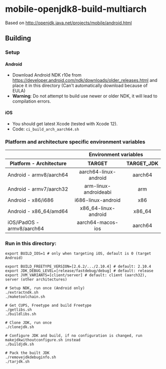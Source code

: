 # mobile-openjdk8-build-multiarch

Based on http://openjdk.java.net/projects/mobile/android.html

## Building 

### Setup
#### Android
- Download Android NDK r10e from https://developer.android.com/ndk/downloads/older_releases.html and place it in this directory (Can't automatically download because of EULA)
- **Warning**: Do not attempt to build use newer or older NDK, it will lead to compilation errors.

#### iOS
- You should get latest Xcode (tested with Xcode 12).
- Code: `ci_build_arch_aarch64.sh`

### Platform and architecture specific environment variables
<table>
      <thead>
        <tr>
          <th></th>
          <th align="center" colspan="7">Environment variables</th>
        </tr>
        <tr>
          <th>Platform - Architecture</th>
          <th align="center">TARGET</th>
          <th align="center">TARGET_JDK</th>
        </tr>
      </thead>
      <tbody>
        <tr>
          <td>Android - armv8/aarch64</td>
          <td align="center">aarch64-linux-android</td>
          <td align="center">aarch64</td>
        </tr>
        <tr>
          <td>Android - armv7/aarch32</td>
          <td align="center">arm-linux-androideabi</td>
          <td align="center">arm</td>
        </tr>
        <tr>
          <td>Android - x86/i686</td>
          <td align="center">i686-linux-android</td>
          <td align="center">x86</td>
        </tr>
        <tr>
          <td>Android - x86_64/amd64</td>
          <td align="center">x86_64-linux-android</td>
          <td align="center">x86_64</td>
        </tr>
        <tr>
          <td>iOS/iPadOS - armv8/aarch64</td>
          <td align="center">aarch64-macos-ios</td>
          <td align="center">aarch64</td>
        </tr>
      </tbody>
	</table>

### Run in this directory:
```
export BUILD_IOS=1 # only when targeting iOS, default is 0 (target Android)

export BUILD_FREETYPE_VERSION=[2.6.2/.../2.10.4] # default: 2.10.4
export JDK_DEBUG_LEVEL=[release/fastdebug/debug] # default: release
export JVM_VARIANTS=[client/server] # default: client (aarch32), server (other architectures)

# Setup NDK, run once (Android only)
./extractndk.sh
./maketoolchain.sh

# Get CUPS, Freetype and build Freetype
./getlibs.sh
./buildlibs.sh

# Clone JDK, run once
./clonejdk.sh

# Configure JDK and build, if no configuration is changed, run makejdkwithoutconfigure.sh instead
./buildjdk.sh

# Pack the built JDK
./removejdkdebuginfo.sh
./tarjdk.sh
```

